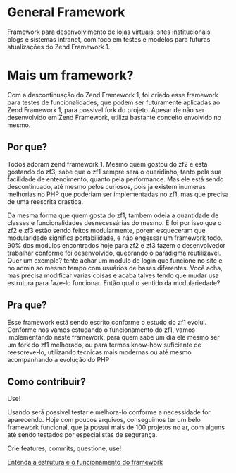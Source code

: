 # General Framework

Framework para desenvolvimento de lojas virtuais, sites institucionais, blogs e sistemas intranet, com foco em testes e modelos para futuras atualizações do Zend Framework 1.

# Mais um framework?

Com a descontinuação do Zend Framework 1, foi criado esse framework para testes de funcionalidades, que podem ser futuramente aplicadas ao Zend Framework 1, para possivel fork do projeto. Apesar de não ser desenvolvido em Zend Framework, utiliza bastante conceito envolvido no mesmo.

## Por que?

Todos adoram zend framework 1. Mesmo quem gostou do zf2 e está gostando do zf3, sabe que o zf1 sempre será o queridinho, tanto pela sua facilidade de entendimento, quanto pela performance. Mas ele está sendo descontinuado, até mesmo pelos curiosos, pois ja existem inumeras melhorias no PHP que poderiam ser implementadas no zf1, mas que precisa de uma reescrita drastica.

Da mesma forma que quem gosta do zf1, tambem odeia a quantidade de classes e funcionalidades desnecessárias do mesmo. E foi por isso que o zf2 e zf3 estão sendo feitos modularmente, porem esqueceram que modularidade significa portabilidade, e não engessar um framework todo. 90% dos modulos encontrados hoje para zf2 e zf3 fazem o desenvolvedor trabalhar conforme foi desenvolvido, quebrando o paradigma reutilizavel. Quer um exemplo? tente achar um modulo de login que funcione no site e no admin ao mesmo tempo com usuários de bases diferentes. Você acha, mas precisa modificar varias coisas e acaba talves tendo que mudar usa estrutura para faze-lo funcionar. Então qual o sentido da modulariedade? 

## Pra que?

Esse framework está sendo escrito conforme o estudo do zf1 evolui. Conforme nós vamos estudando o funcionamento do zf1, vamos implementando neste framework, para quem sabe um dia ele mesmo ser um fork do zf1 melhorado, ou para termos know-how suficiente de reescreve-lo, utilizando tecnicas mais modernas ou até mesmo acompanhando a evolução do PHP

## Como contribuir?

Use!

Usando será possivel testar e melhora-lo conforme a necessidade for aparecendo. Hoje com poucos arquivos, conseguimos ter um belo framework funcional, que ja possui mais de 100 projetos no ar, com alguns até sendo testados por especialistas de segurança.

Crie features, commits, questione, use!

[Entenda a estrutura e o funcionamento do framework](https://github.com/agenciageneral/general_framework/wiki/Entendendo-a-estrutura-e-o-funcionamento)
